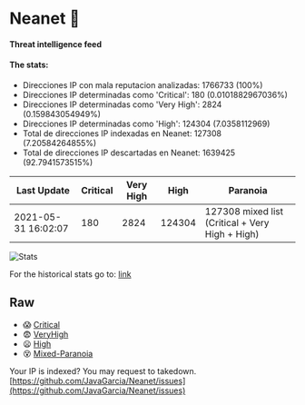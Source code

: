 # Neanet :hocho:
#### Threat intelligence feed
#### The stats:

- Direcciones IP con mala reputacion analizadas: 1766733 (100%)
- Direcciones IP determinadas como 'Critical':  180 (0.0101882967036%)
- Direcciones IP determinadas como 'Very High':  2824 (0.159843054949%)
- Direcciones IP determinadas como 'High':  124304 (7.0358112969)
- Total de direcciones IP indexadas en Neanet:  127308 (7.20584264855%)
- Total de direcciones IP descartadas en Neanet:  1639425 (92.7941573515%)

| Last Update | Critical | Very High | High | Paranoia |
| --- | --- | --- | --- | --- |
| 2021-05-31 16:02:07 | 180 | 2824 | 124304 | 127308 mixed list (Critical + Very High + High)|

![Stats](https://docs.google.com/spreadsheets/d/e/2PACX-1vSnaNMIXVabIpDJjufMlzH7poXnshF3mgd8Is1g9ytUEzVsP5my4Trn8f-xkoLLQ38xpL3HtmUexLo6/pubchart?oid=501124687&format=image)

For the historical stats go to: [link](/stats.csv)
## Raw
- :scream: [Critical](https://raw.githubusercontent.com/JavaGarcia/Neanet/master/blacklists/neanet_critical.txt)
- :fearful: [VeryHigh](https://raw.githubusercontent.com/JavaGarcia/Neanet/master/blacklists/neanet_veryHigh.txtt)
- :frowning: [High](https://raw.githubusercontent.com/JavaGarcia/Neanet/master/blacklists/neanet_high.txt)
- :dizzy_face: [Mixed-Paranoia](https://raw.githubusercontent.com/JavaGarcia/Neanet/master/blacklists/neanet_all.txt)


Your IP is indexed? You may request to takedown. [https://github.com/JavaGarcia/Neanet/issues](https://github.com/JavaGarcia/Neanet/issues)






























































































































































































































































































































































































































































































































































































































































































































































































































































































































































































































































































































































































































































































































































































































































































































































































































































































































































































































































































































































































































































































































































































































































































































































































































































































































































































































































































































































































































































































































































































































































































































































































































































































































































































































































































































































































































































































































































































































































































































































































































































































































































































































































































































































































































































































































































































































































































































































































































































































































































































































































































































































































































































































































































































































































































































































































































































































































































































































































































































































































































































































































































































































































































































































































































































































































































































































































































































































































































































































































